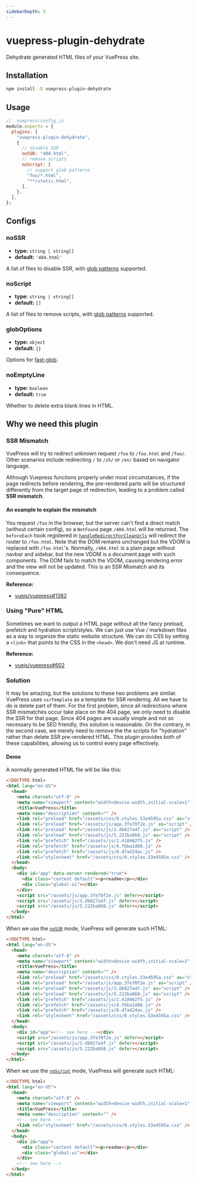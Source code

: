 ```yaml
---
sidebarDepth: 3
---
```


# vuepress-plugin-dehydrate <GitHubLink repo="vuepress/vuepress-community"/>

Dehydrate generated HTML files of your VuePress site.

## Installation

```sh
npm install -D vuepress-plugin-dehydrate
```

## Usage

```js
// .vuepress/config.js
module.exports = {
  plugins: [
    "vuepress-plugin-dehydrate",
    {
      // disable SSR
      noSSR: "404.html",
      // remove scripts
      noScript: [
        // support glob patterns
        "foo/*.html",
        "**/static.html",
      ],
    },
  ],
};
```

## Configs

### noSSR

- **type:** `string | string[]`
- **default:** `'404.html'`

A list of files to disable SSR, with [glob patterns](https://github.com/isaacs/minimatch#usage) supported.

### noScript

- **type:** `string | string[]`
- **default:** `[]`

A list of files to remove scripts, with [glob patterns](https://github.com/isaacs/minimatch#usage) supported.

### globOptions

- **type:** `object`
- **default:** `{}`

Options for [fast-glob](https://github.com/mrmlnc/fast-glob#options-1).

### noEmptyLine

- **type:** `boolean`
- **default:** `true`

Whether to delete extra blank lines in HTML.

## Why we need this plugin

### SSR Mismatch

VuePress will try to redirect unknown request `/foo` to `/foo.html` and `/foo/`. Other scenarios include redirecting `/` to `/zh/` or `/en/` based on navigator language.

Although Vuepress functions properly under most circumstances, if the page redirects before rendering, the pre-rendered parts will be structured differently from the target page of redirection, leading to a problem called **SSR mismatch**.

#### An example to explain the mismatch

You request `/foo` in the browser, but the server can't find a direct match (without certain config), so a `NotFound` page `/404.html` will be returned. The `beforeEach` hook registered in [`handleRedirectForCleanUrls`](https://github.com/vuejs/vuepress/blob/master/packages/%40vuepress/core/lib/client/redirect.js#L23-L50) will redirect the router to `/foo.html`. Note that the DOM remains unchanged but the VDOM is replaced with `/foo.html`'s. Normally, `/404.html` is a plain page without navbar and sidebar, but the new VDOM is a document page with such components. The DOM fails to match the VDOM, causing rendering error and the view will not be updated. This is an SSR Mismatch and its consequence.

**Reference:**

- [vuejs/vuepress#1382](https://github.com/vuejs/vuepress/issues/1382)

### Using "Pure" HTML

Sometimes we want to output a HTML page without all the fancy preload, prefetch and hydration script/styles. We can just use Vue / markdown files as a way to organize the static website structure. We can do CSS by setting a `<link>` that points to the CSS in the `<head>`. We don't need JS at runtime.

**Reference:**

- [vuejs/vuepress#602](https://github.com/vuejs/vuepress/issues/602)

### Solution

It may be amazing, but the solutions to these two problems are similar. VuePress uses `ssrTemplate` as a template for SSR rendering. All we have to do is delete part of them. For the first problem, since all redirections where SSR mismatches occur take place on the 404 page, we only need to disable the SSR for that page. Since 404 pages are usually simple and not so necessary to be SEO friendly, this solution is reasonable. On the contrary, in the second case, we merely need to remove the the scripts for "hydration" rather than delete SSR pre-rendered HTML. This plugin provides both of these capabilities, allowing us to control every page effectively.

#### Demo

A normally generated HTML file will be like this:

```html
<!DOCTYPE html>
<html lang="en-US">
  <head>
    <meta charset="utf-8" />
    <meta name="viewport" content="width=device-width,initial-scale=1" />
    <title>VuePress</title>
    <meta name="description" content="" />
    <link rel="preload" href="/assets/css/0.styles.53e4595a.css" as="style" />
    <link rel="preload" href="/assets/js/app.3fe70f2e.js" as="script" />
    <link rel="preload" href="/assets/js/3.db027a4f.js" as="script" />
    <link rel="preload" href="/assets/js/5.222ba868.js" as="script" />
    <link rel="prefetch" href="/assets/js/2.418462f5.js" />
    <link rel="prefetch" href="/assets/js/4.f6ba1d08.js" />
    <link rel="prefetch" href="/assets/js/6.d7ad24ac.js" />
    <link rel="stylesheet" href="/assets/css/0.styles.53e4595a.css" />
  </head>
  <body>
    <div id="app" data-server-rendered="true">
      <div class="content default"><p>readme</p></div>
      <div class="global-ui"></div>
    </div>
    <script src="/assets/js/app.3fe70f2e.js" defer></script>
    <script src="/assets/js/3.db027a4f.js" defer></script>
    <script src="/assets/js/5.222ba868.js" defer></script>
  </body>
</html>
```

When we use the [`noSSR`](#nossr) mode, VuePress will generate such HTML:

```html
<!DOCTYPE html>
<html lang="en-US">
  <head>
    <meta charset="utf-8" />
    <meta name="viewport" content="width=device-width,initial-scale=1" />
    <title>VuePress</title>
    <meta name="description" content="" />
    <link rel="preload" href="/assets/css/0.styles.53e4595a.css" as="style" />
    <link rel="preload" href="/assets/js/app.3fe70f2e.js" as="script" />
    <link rel="preload" href="/assets/js/3.db027a4f.js" as="script" />
    <link rel="preload" href="/assets/js/5.222ba868.js" as="script" />
    <link rel="prefetch" href="/assets/js/2.418462f5.js" />
    <link rel="prefetch" href="/assets/js/4.f6ba1d08.js" />
    <link rel="prefetch" href="/assets/js/6.d7ad24ac.js" />
    <link rel="stylesheet" href="/assets/css/0.styles.53e4595a.css" />
  </head>
  <body>
    <div id="app"><!-- see here --></div>
    <script src="/assets/js/app.3fe70f2e.js" defer></script>
    <script src="/assets/js/3.db027a4f.js" defer></script>
    <script src="/assets/js/5.222ba868.js" defer></script>
  </body>
</html>
```

When we use the [`noScript`](#noscript) mode, VuePress will generate such HTML:

```html
<!DOCTYPE html>
<html lang="en-US">
  <head>
    <meta charset="utf-8" />
    <meta name="viewport" content="width=device-width,initial-scale=1" />
    <title>VuePress</title>
    <meta name="description" content="" />
    <!-- see here -->
    <link rel="stylesheet" href="/assets/css/0.styles.53e4595a.css" />
  </head>
  <body>
    <div id="app">
      <div class="content default"><p>readme</p></div>
      <div class="global-ui"></div>
    </div>
    <!-- see here -->
  </body>
</html>
```
